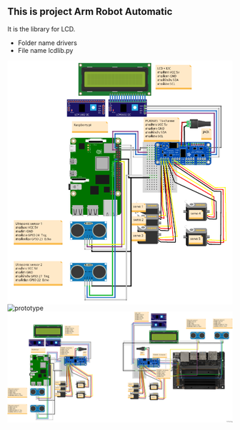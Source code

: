 ## This is project Arm Robot Automatic

It is the library for LCD.
* Folder name drivers 
* File name lcdlib.py

<img src="Prototype_pi.png"
alt="prototype"
style="float: left; margin-right: 10px;" />

<img src="Prototype_nono.png"
alt="prototype"
style="float: left; margin-right: 10px;" />

<img src="Prototype_all.png"
alt="prototype"
style="float: left; margin-right: 10px;" />
